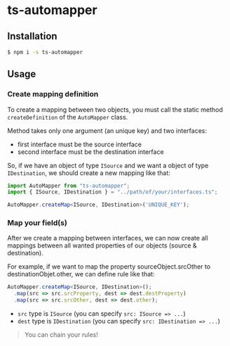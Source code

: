 # ts-automapper

## Installation

```bash
$ npm i -s ts-automapper
```

## Usage

### Create mapping definition

To create a mapping between two objects, you must call the static method `createDefinition` of the `AutoMapper` class.

Method takes only one argument (an unique key) and two interfaces:

- first interface must be the source interface
- second interface must be the destination interface

So, if we have an object of type `ISource` and we want a object of type `IDestination`, we should create a new mapping like that:

```ts
import AutoMapper from "ts-automapper";
import { ISource, IDestination } = "../path/of/your/interfaces.ts";

AutoMapper.createMap<ISource, IDestination>('UNIQUE_KEY');
```

### Map your field(s)

After we create a mapping between interfaces, we can now create all mappings between all wanted properties of our objects (source & destination).

For example, if we want to map the property sourceObject.srcOther to destinationObjet.other, we can define rule like that:

```ts
AutoMapper.createMap<ISource, IDestination>();
  .map(src => src.srcProperty, dest => dest.destProperty)
  .map(src => src.srcOther, dest => dest.other);
```

- `src` type is `ISource` (you can specify `src: ISource => ...`)
- `dest` type is `IDestination` (you can specify `src: IDestination => ...`)

> You can chain your rules!
